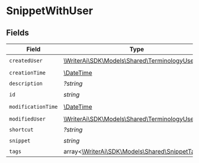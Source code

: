 # SnippetWithUser


## Fields

| Field                                                                                  | Type                                                                                   | Required                                                                               | Description                                                                            |
| -------------------------------------------------------------------------------------- | -------------------------------------------------------------------------------------- | -------------------------------------------------------------------------------------- | -------------------------------------------------------------------------------------- |
| `createdUser`                                                                          | [\WriterAi\SDK\Models\Shared\TerminologyUser](../../Models/Shared/TerminologyUser.md)  | :heavy_check_mark:                                                                     | N/A                                                                                    |
| `creationTime`                                                                         | [\DateTime](https://www.php.net/manual/en/class.datetime.php)                          | :heavy_check_mark:                                                                     | N/A                                                                                    |
| `description`                                                                          | *?string*                                                                              | :heavy_minus_sign:                                                                     | N/A                                                                                    |
| `id`                                                                                   | *string*                                                                               | :heavy_check_mark:                                                                     | N/A                                                                                    |
| `modificationTime`                                                                     | [\DateTime](https://www.php.net/manual/en/class.datetime.php)                          | :heavy_check_mark:                                                                     | N/A                                                                                    |
| `modifiedUser`                                                                         | [\WriterAi\SDK\Models\Shared\TerminologyUser](../../Models/Shared/TerminologyUser.md)  | :heavy_check_mark:                                                                     | N/A                                                                                    |
| `shortcut`                                                                             | *?string*                                                                              | :heavy_minus_sign:                                                                     | N/A                                                                                    |
| `snippet`                                                                              | *string*                                                                               | :heavy_check_mark:                                                                     | N/A                                                                                    |
| `tags`                                                                                 | array<[\WriterAi\SDK\Models\Shared\SnippetTagV2](../../Models/Shared/SnippetTagV2.md)> | :heavy_minus_sign:                                                                     | N/A                                                                                    |